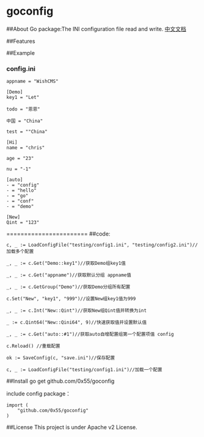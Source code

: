 goconfig
========

##About
Go package:The INI configuration file read and write.
[中文文档](README_CN.md)

##Features


##Example

### config.ini
	appname = "WishCMS"
	
	[Demo]
	key1 = "Let"
	
	todo = "恩恩"
	
	中国 = "China"
	
	test = ""China"
	
	[Hi]
	name = "chris"
	
	age = "23"
	
	nu = "-1"
	
	[auto]
	- = "config"
	- = "hello"
	- = "go"
	- = "conf"
	- = "demo"
	
	[New]
	Qint = "123"

=======================
##code:
 
	c, _ := LoadConfigFile("testing/config1.ini", "testing/config2.ini")//加载多个配置
	
	_, _ := c.Get("Demo::key1")//获取Demo组key1值
	
	_, _ := c.Get("appname")//获取默认分组 appname值
	
	_, _ := c.GetGroup("Demo")//获取Demo分组所有配置
	
	c.Set("New", "key1", "999")//设置New组key1值为999
	
	_, _ := c.Int("New::Qint")//获取New组Qint值并转换为int
	
	_ := c.Qint64("New::Qini64", 9)//快速获取值并设置默认值
	
	_, _ := c.Get("auto::#1")//获取auto自增配置组第一个配置项值 config
	
	c.Reload() //重载配置
	
	ok := SaveConfig(c, "save.ini")//保存配置
	
	c, _ := LoadConfigFile("testing/config1.ini")//加载一个配置

##Install
go get github.com/0x55/goconfig

include config package：
	
	import (
		"github.com/0x55/goconfig"
	)


##License
This project is under Apache v2 License.
